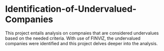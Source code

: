 # Identification-of-Undervalued-Companies
This project entails analysis on compnaies that are considered undervalues based on the needed criteria. With use of FINVIZ,  the undervalued companies were identified and this project delves deeper into the analysis. 
